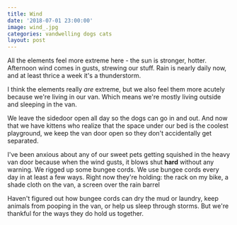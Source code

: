 ```yaml
---
title: Wind
date: '2018-07-01 23:00:00'
image: wind_.jpg
categories: vandwelling dogs cats
layout: post
---
```


All the elements feel more extreme here - the sun is stronger, hotter. Afternoon wind comes in gusts, strewing our stuff. Rain is nearly daily now, and at least thrice a week it's a thunderstorm.

I think the elements really *are* extreme, but we also feel them more acutely because we're living in our van. Which means we're mostly living outside and sleeping in the van.

We leave the sidedoor open all day so the dogs can go in and out. And now that we have kittens who realize that the space under our bed is the coolest playground, we keep the van door open so they don't accidentally get separated.

I've been anxious about any of our sweet pets getting squished in the heavy van door because when the wind gusts, it blows shut **hard** without any warning. We rigged up some bungee cords. We use bungee cords every day in at least a few ways. Right now they're holding:
the rack on my bike, 
a shade cloth on the van,
a screen over the rain barrel

Haven't figured out how bungee cords can dry the mud or laundry, keep animals from pooping in the van, or help us sleep through storms. But we're thankful for the ways they do hold us together.
